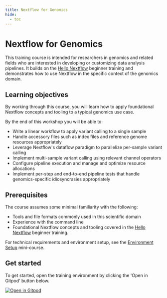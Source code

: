 ```yaml
---
title: Nextflow for Genomics
hide:
  - toc
---
```


# Nextflow for Genomics

This training course is intended for researchers in genomics and related fields who are interested in developing or customizing data analysis pipelines.
It builds on the [Hello Nextflow](../hello_nextflow/) beginner training and demonstrates how to use Nextflow in the specific context of the genomics domain.

## Learning objectives

By working through this course, you will learn how to apply foundational Nextflow concepts and tooling to a typical genomics use case.

By the end of this workshop you will be able to:

- Write a linear workflow to apply variant calling to a single sample
- Handle accessory files such as index files and reference genome resources appropriately
- Leverage Nextflow's dataflow paradigm to parallelize per-sample variant calling
- Implement multi-sample variant calling using relevant channel operators
- Configure pipeline execution and manage and optimize resource allocations
- Implement per-step and end-to-end pipeline tests that handle genomics-specific idiosyncrasies appropriately

<!-- TODO for future expansion: add metadata/samplesheet handling -->

## Prerequisites

The course assumes some minimal familiarity with the following:

- Tools and file formats commonly used in this scientific domain
- Experience with the command line
- Foundational Nextflow concepts and tooling covered in the [Hello Nextflow](../hello_nextflow/) beginner training.

For technical requirements and environment setup, see the [Environment Setup](../envsetup/) mini-course.

## Get started

To get started, open the training environment by clicking the 'Open in Gitpod' button below.

[![Open in Gitpod](https://img.shields.io/badge/Gitpod-%20Open%20in%20Gitpod-908a85?logo=gitpod)](https://gitpod.io/#https://github.com/nextflow-io/training)
